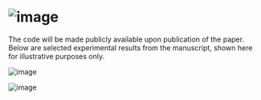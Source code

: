 
# ![image](https://github.com/user-attachments/assets/ef1d8a2e-9ca2-4d99-9c09-0c90a2e2b7aa)

The code will be made publicly available upon publication of the paper. Below are selected experimental results from the manuscript, shown here for illustrative purposes only.

![image](https://github.com/user-attachments/assets/daaa897d-12ac-404b-a1a0-d55eebcc8b46)

![image](https://github.com/user-attachments/assets/26bea46c-0308-40f5-9533-2bfa13baffc9)
